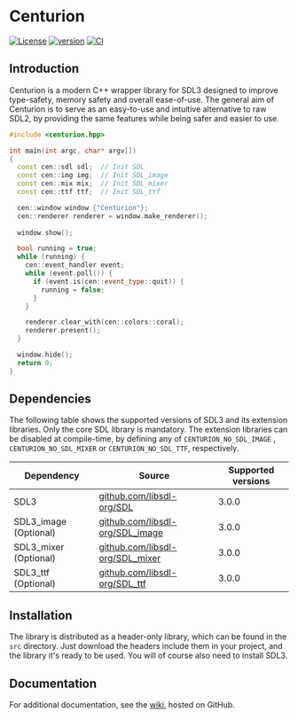 # Centurion

[![License](https://img.shields.io/badge/license-MIT-blue.svg)](https://opensource.org/licenses/MIT)
[![version](https://img.shields.io/github/v/release/albin-johansson/centurion)](https://github.com/albin-johansson/centurion/releases)
[![CI](https://github.com/albin-johansson/centurion/actions/workflows/ci.yml/badge.svg)](https://github.com/albin-johansson/centurion/actions/workflows/ci.yml)

## Introduction

Centurion is a modern C++ wrapper library for SDL3 designed to improve type-safety, memory safety and overall
ease-of-use. The general aim of Centurion is to serve as an easy-to-use and intuitive alternative to raw SDL2, by
providing the same features while being safer and easier to use.

```C++
#include <centurion.hpp>

int main(int argc, char* argv[])
{
  const cen::sdl sdl;  // Init SDL
  const cen::img img;  // Init SDL_image
  const cen::mix mix;  // Init SDL_mixer
  const cen::ttf ttf;  // Init SDL_ttf

  cen::window window {"Centurion"};
  cen::renderer renderer = window.make_renderer();
  
  window.show();

  bool running = true;
  while (running) {
    cen::event_handler event;
    while (event.poll()) {
      if (event.is(cen::event_type::quit)) {
        running = false;
      }
    }

    renderer.clear_with(cen::colors::coral);
    renderer.present();
  }

  window.hide();
  return 0;
}
```

## Dependencies

The following table shows the supported versions of SDL3 and its extension libraries. Only the core SDL library is
mandatory. The extension libraries can be disabled at compile-time, by defining any of `CENTURION_NO_SDL_IMAGE`
, `CENTURION_NO_SDL_MIXER` or `CENTURION_NO_SDL_TTF`, respectively.

| Dependency            | Source                                                                              | Supported versions |
|-----------------------|-------------------------------------------------------------------------------------|--------------------|
| SDL3                  | [github.com/libsdl-org/SDL](https://github.com/libsdl-org/SDL/releases)             | 3.0.0              |
| SDL3_image (Optional) | [github.com/libsdl-org/SDL_image](https://github.com/libsdl-org/SDL_image/releases) | 3.0.0              |
| SDL3_mixer (Optional) | [github.com/libsdl-org/SDL_mixer](https://github.com/libsdl-org/SDL_mixer/releases) | 3.0.0              |
| SDL3_ttf   (Optional) | [github.com/libsdl-org/SDL_ttf](https://github.com/libsdl-org/SDL_ttf/releases)     | 3.0.0              |

## Installation

The library is distributed as a header-only library, which can be found in the `src` directory. Just download the
headers include them in your project, and the library it's ready to be used. You will of course also need to install
SDL3.

## Documentation

For additional documentation, see the [wiki](https://github.com/albin-johansson/centurion/wiki), hosted on GitHub.
